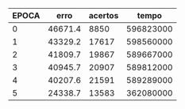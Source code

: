 
|EPOCA | erro | acertos | tempo |
|----|----|----|----|
|0 | 46671.4 | 8850 | 596823000 |
|1 | 43329.2 | 17617 | 598560000 |
|2 | 41809.7 | 19867 | 589667000 |
|3 | 40945.7 | 20907 | 589812000 |
|4 | 40207.6 | 21591 | 589289000 |
|5 | 24338.7 | 13583 | 362080000 |
